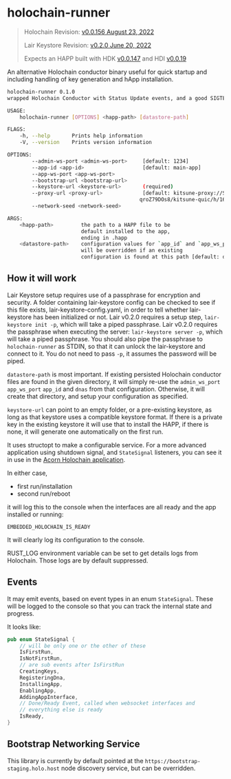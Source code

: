 # holochain-runner

> Holochain Revision: [v0.0.156  August 23, 2022](https://github.com/holochain/holochain/blob/main/CHANGELOG.md#20220823103320)
> 
> Lair Keystore Revision: [v0.2.0 June 20, 2022](https://github.com/holochain/lair/releases/tag/lair_keystore-v0.2.0)
>
> Expects an HAPP built with HDK [v0.0.147](https://docs.rs/hdk/0.0.147/hdk/index.html) and HDI [v0.0.19](https://docs.rs/hdi/0.0.19/hdi/index.html)

An alternative Holochain conductor binary useful for quick startup and including handling of key generation and hApp installation.

```bash
holochain-runner 0.1.0
wrapped Holochain Conductor with Status Update events, and a good SIGTERM kill switch 

USAGE:
    holochain-runner [OPTIONS] <happ-path> [datastore-path]

FLAGS:
    -h, --help       Prints help information
    -V, --version    Prints version information

OPTIONS:
        --admin-ws-port <admin-ws-port>     [default: 1234]
        --app-id <app-id>                   [default: main-app]
        --app-ws-port <app-ws-port>        
        --bootstrap-url <bootstrap-url>    
        --keystore-url <keystore-url>       (required)
        --proxy-url <proxy-url>             [default: kitsune-proxy://SYVd4CF3BdJ4DS7KwLLgeU3_DbHoZ34Y-
                                           qroZ79DOs8/kitsune-quic/h/165.22.32.11/p/5779/--]
        --network-seed <network-seed>

ARGS:
    <happ-path>         the path to a HAPP file to be
                        default installed to the app,
                        ending in .happ
    <datastore-path>    configuration values for `app_id` and `app_ws_port`
                        will be overridden if an existing
                        configuration is found at this path [default: databases]
```
## How it will work

Lair Keystore setup requires use of a passphrase for encryption and security.
A folder containing lair-keystore config can be checked to see if this file exists, lair-keystore-config.yaml, in
order to tell whether lair-keystore has been initialized or not.
Lair v0.2.0 requires a setup step, `lair-keystore init -p`, which will take a piped passphrase.
Lair v0.2.0 requires the passphrase when executing the server: `lair-keystore server -p`, which will take a piped passphrase.
You should also pipe the passphrase to `holochain-runner` as STDIN, so that it can unlock the lair-keystore and connect to it. You do not need to pass `-p`, it assumes the password will be piped.

`datastore-path` is most important. If existing persisted Holochain conductor files
are found in the given directory, it will simply re-use the `admin_ws_port` `app_ws_port` `app_id` and `dnas` from that configuration. Otherwise, it will create that directory, and setup your configuration as specified.

`keystore-url` can point to an empty folder, or a pre-existing keystore, as long as that keystore uses a compatible keystore format. If there is a private key in the existing keystore it will use that to install the HAPP, if there is none, it will generate one automatically on the first run.

It uses structopt to make a configurable service. For a more advanced application using shutdown signal, and `StateSignal` listeners, you can see it in use in the [Acorn Holochain application](https://github.com/h-be/acorn/blob/main/conductor/src/main.rs).

In either case,

- first run/installation
- second run/reboot

it will log this to the console when the interfaces are all ready and the app installed or running:

`EMBEDDED_HOLOCHAIN_IS_READY`

It will clearly log its configuration to the console.

RUST_LOG environment variable can be set to get details logs from Holochain. Those logs are by default suppressed.

## Events

It may emit events, based on event types in an enum `StateSignal`. These will be logged to the console
so that you can track the internal state and progress.

It looks like:

```rust
pub enum StateSignal {
    // will be only one or the other of these
    IsFirstRun,
    IsNotFirstRun,
    // are sub events after IsFirstRun
    CreatingKeys,
    RegisteringDna,
    InstallingApp,
    EnablingApp,
    AddingAppInterface,
    // Done/Ready Event, called when websocket interfaces and
    // everything else is ready
    IsReady,
}
```

## Bootstrap Networking Service

This library is currently by default pointed at the `https://bootstrap-staging.holo.host` node discovery service, but can be overridden.
